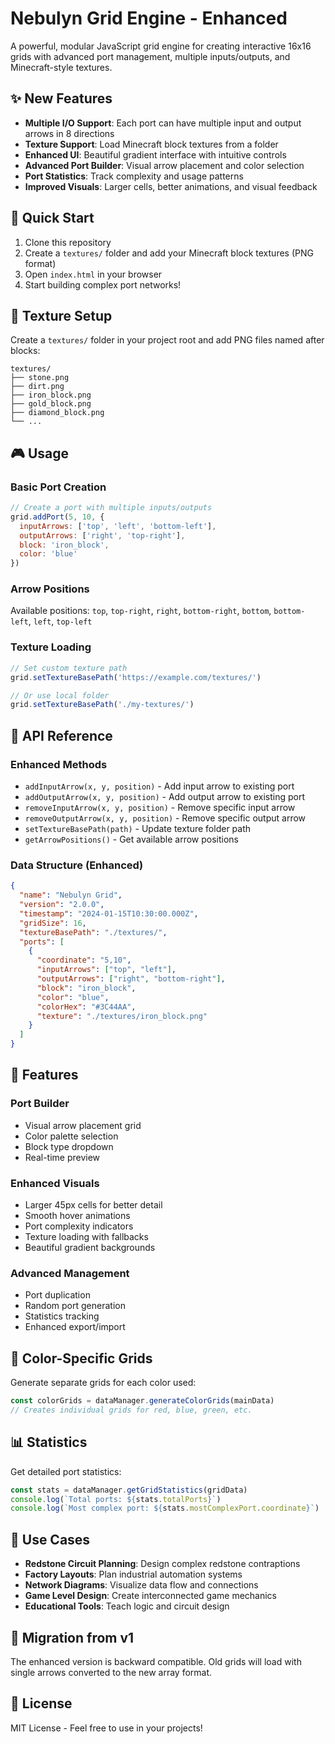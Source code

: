 # Nebulyn Grid Engine - Enhanced

A powerful, modular JavaScript grid engine for creating interactive 16x16 grids with advanced port management, multiple inputs/outputs, and Minecraft-style textures.

## ✨ New Features

- **Multiple I/O Support**: Each port can have multiple input and output arrows in 8 directions
- **Texture Support**: Load Minecraft block textures from a folder
- **Enhanced UI**: Beautiful gradient interface with intuitive controls
- **Advanced Port Builder**: Visual arrow placement and color selection
- **Port Statistics**: Track complexity and usage patterns
- **Improved Visuals**: Larger cells, better animations, and visual feedback

## 🚀 Quick Start

1. Clone this repository
2. Create a `textures/` folder and add your Minecraft block textures (PNG format)
3. Open `index.html` in your browser
4. Start building complex port networks!

## 📁 Texture Setup

Create a `textures/` folder in your project root and add PNG files named after blocks:
```
textures/
├── stone.png
├── dirt.png
├── iron_block.png
├── gold_block.png
├── diamond_block.png
└── ...
```

## 🎮 Usage

### Basic Port Creation
```javascript
// Create a port with multiple inputs/outputs
grid.addPort(5, 10, {
  inputArrows: ['top', 'left', 'bottom-left'],
  outputArrows: ['right', 'top-right'],
  block: 'iron_block',
  color: 'blue'
})
```

### Arrow Positions
Available positions: `top`, `top-right`, `right`, `bottom-right`, `bottom`, `bottom-left`, `left`, `top-left`

### Texture Loading
```javascript
// Set custom texture path
grid.setTextureBasePath('https://example.com/textures/')

// Or use local folder
grid.setTextureBasePath('./my-textures/')
```

## 🔧 API Reference

### Enhanced Methods
- `addInputArrow(x, y, position)` - Add input arrow to existing port
- `addOutputArrow(x, y, position)` - Add output arrow to existing port
- `removeInputArrow(x, y, position)` - Remove specific input arrow
- `removeOutputArrow(x, y, position)` - Remove specific output arrow
- `setTextureBasePath(path)` - Update texture folder path
- `getArrowPositions()` - Get available arrow positions

### Data Structure (Enhanced)
```json
{
  "name": "Nebulyn Grid",
  "version": "2.0.0",
  "timestamp": "2024-01-15T10:30:00.000Z",
  "gridSize": 16,
  "textureBasePath": "./textures/",
  "ports": [
    {
      "coordinate": "5,10",
      "inputArrows": ["top", "left"],
      "outputArrows": ["right", "bottom-right"],
      "block": "iron_block",
      "color": "blue",
      "colorHex": "#3C44AA",
      "texture": "./textures/iron_block.png"
    }
  ]
}
```

## 🎨 Features

### Port Builder
- Visual arrow placement grid
- Color palette selection
- Block type dropdown
- Real-time preview

### Enhanced Visuals
- Larger 45px cells for better detail
- Smooth hover animations
- Port complexity indicators
- Texture loading with fallbacks
- Beautiful gradient backgrounds

### Advanced Management
- Port duplication
- Random port generation
- Statistics tracking
- Enhanced export/import

## 🌈 Color-Specific Grids

Generate separate grids for each color used:
```javascript
const colorGrids = dataManager.generateColorGrids(mainData)
// Creates individual grids for red, blue, green, etc.
```

## 📊 Statistics

Get detailed port statistics:
```javascript
const stats = dataManager.getGridStatistics(gridData)
console.log(`Total ports: ${stats.totalPorts}`)
console.log(`Most complex port: ${stats.mostComplexPort.coordinate}`)
```

## 🎯 Use Cases

- **Redstone Circuit Planning**: Design complex redstone contraptions
- **Factory Layouts**: Plan industrial automation systems  
- **Network Diagrams**: Visualize data flow and connections
- **Game Level Design**: Create interconnected game mechanics
- **Educational Tools**: Teach logic and circuit design

## 🔄 Migration from v1

The enhanced version is backward compatible. Old grids will load with single arrows converted to the new array format.

## 📝 License

MIT License - Feel free to use in your projects!
